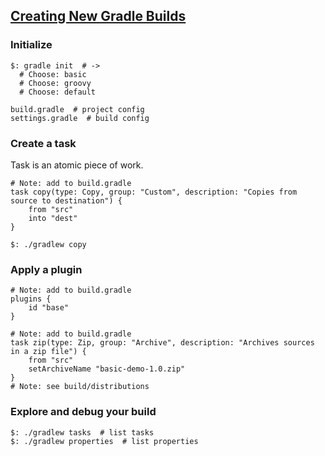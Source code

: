 ## [Creating New Gradle Builds](https://guides.gradle.org/creating-new-gradle-builds/)

### Initialize

```
$: gradle init  # ->
  # Choose: basic
  # Choose: groovy
  # Choose: default
```

```
build.gradle  # project config
settings.gradle  # build config
```

### Create a task

Task is an atomic piece of work.  

```
# Note: add to build.gradle
task copy(type: Copy, group: "Custom", description: "Copies from source to destination") {
    from "src"
    into "dest"
}
```

```
$: ./gradlew copy
```

### Apply a plugin

```
# Note: add to build.gradle
plugins {
    id "base"
}
```

```
# Note: add to build.gradle
task zip(type: Zip, group: "Archive", description: "Archives sources in a zip file") {
    from "src"
    setArchiveName "basic-demo-1.0.zip"
}
# Note: see build/distributions
```

### Explore and debug your build

```
$: ./gradlew tasks  # list tasks
$: ./gradlew properties  # list properties
```
